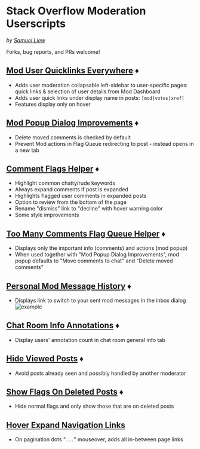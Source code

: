 # Stack Overflow Moderation Userscripts

_by [Samuel Liew](https://stackoverflow.com/users/584192/samuel-liew)_

Forks, bug reports, and PRs welcome!


## [Mod User Quicklinks Everywhere](https://github.com/samliew/SO-mod-userscripts/blob/master/ModUserQuicklinksEverywhere.user.js) ♦

- Adds user moderation collapsable left-sidebar to user-specific pages: quick links & selection of user details from Mod Dashboard
- Adds user quick links under display name in posts: ```[mod|votes|xref]```
- Features display only on hover


## [Mod Popup Dialog Improvements](https://github.com/samliew/SO-mod-userscripts/blob/master/ModPopupDialogImprovements.user.js) ♦

- Delete moved comments is checked by default
- Prevent Mod actions in Flag Queue redirecting to post - instead opens in a new tab


## [Comment Flags Helper](https://github.com/samliew/SO-mod-userscripts/blob/master/CommentFlagsHelper.user.js) ♦

- Highlight common chatty/rude keywords
- Always expand comments if post is expanded
- Highlights flagged user comments in expanded posts
- Option to review from the bottom of the page
- Rename "dismiss" link to "decline" with hover warning color
- Some style improvements


## [Too Many Comments Flag Queue Helper](https://github.com/samliew/SO-mod-userscripts/blob/master/TooManyCommentsFlagQueueHelper.user.js) ♦

- Displays only the important info (comments) and actions (mod popup)
- When used together with "Mod Popup Dialog Improvements", mod popup defaults to "Move comments to chat" and "Delete moved comments"


## [Personal Mod Message History](https://github.com/samliew/SO-mod-userscripts/blob/master/PersonalModMessageHistory.user.js) ♦

- Displays link to switch to your sent mod messages in the inbox dialog
![example](https://i.stack.imgur.com/JFz3D.png)


## [Chat Room Info Annotations](https://github.com/samliew/SO-mod-userscripts/blob/master/ChatRoomInfoAnnotations.user.js) ♦

- Display users' annotation count in chat room general info tab


## [Hide Viewed Posts](https://github.com/samliew/SO-mod-userscripts/blob/master/HideViewedPosts.user.js) ♦

- Avoid posts already seen and possibly handled by another moderator


## [Show Flags On Deleted Posts](https://github.com/samliew/SO-mod-userscripts/blob/master/ShowFlagsOnDeletedPosts.user.js) ♦

- Hide normal flags and only show those that are on deleted posts


## [Hover Expand Navigation Links](https://github.com/samliew/SO-mod-userscripts/blob/master/HoverExpandNavigationLinks.user.js)

- On pagination dots "```...```" mouseover, adds all in-between page links



